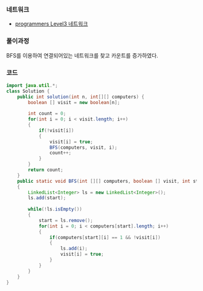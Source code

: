 ### 네트워크

- [programmers Level3 네트워크](https://programmers.co.kr/learn/courses/30/lessons/43162)



### 풀이과정

BFS를 이용하여 연결되어있는 네트워크를 찾고 카운트를 증가하였다.

### 코드

```java
import java.util.*;
class Solution {
    public int solution(int n, int[][] computers) {
        boolean [] visit = new boolean[n];
		
		int count = 0;
		for(int i = 0; i < visit.length; i++)
		{
			if(!visit[i])
			{
				visit[i] = true;
				BFS(computers, visit, i);
				count++;
			}
		}
        return count;
    }
    public static void BFS(int [][] computers, boolean [] visit, int start)
	{
		LinkedList<Integer> ls = new LinkedList<Integer>();
		ls.add(start);
		
		while(!ls.isEmpty())
		{
			start = ls.remove();
			for(int i = 0; i < computers[start].length; i++)
			{
				if(computers[start][i] == 1 && !visit[i])
				{
					ls.add(i);
					visit[i] = true;
				}
			}
		}
	}
}
```

